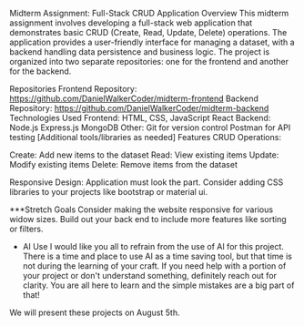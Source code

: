 Midterm Assignment: Full-Stack CRUD Application
Overview
This midterm assignment involves developing a full-stack web application that demonstrates basic CRUD (Create, Read, Update, Delete) operations. The application provides a user-friendly interface for managing a dataset, with a backend handling data persistence and business logic. The project is organized into two separate repositories: one for the frontend and another for the backend.

Repositories
Frontend Repository: https://github.com/DanielWalkerCoder/midterm-frontend
Backend Repository: https://github.com/DanielWalkerCoder/midterm-backend
Technologies Used
Frontend:
HTML, CSS, JavaScript
React
Backend:
Node.js
Express.js
MongoDB
Other:
Git for version control
Postman for API testing
[Additional tools/libraries as needed]
Features
CRUD Operations:

Create: Add new items to the dataset
Read: View existing items
Update: Modify existing items
Delete: Remove items from the dataset

Responsive Design:
Application must look the part. Consider adding CSS libraries to your projects like bootstrap or material ui.

\*\*\*Stretch Goals
Consider making the website responsive for various widow sizes.
Build out your back end to include more features like sorting or filters.

- AI Use
  I would like you all to refrain from the use of AI for this project.
  There is a time and place to use AI as a time saving tool, but that
  time is not during the learning of your craft. If you need help with
  a portion of your project or don't understand something, definitely reach
  out for clarity. You are all here to learn and the simple mistakes are
  a big part of that!

We will present these projects on August 5th.

